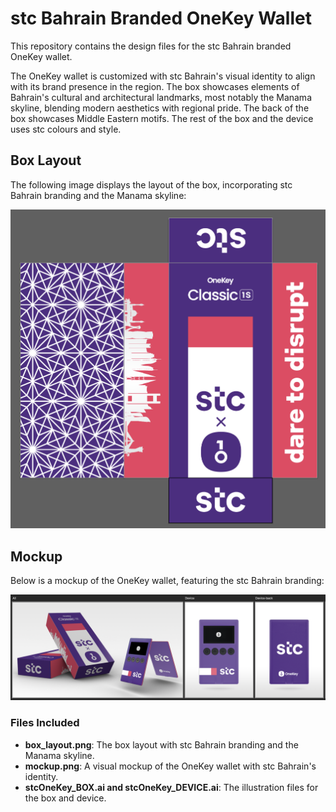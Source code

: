 # stc Bahrain Branded OneKey Wallet

This repository contains the design files for the stc Bahrain branded OneKey wallet. 

The OneKey wallet is customized with stc Bahrain's visual identity to align with its brand presence in the region. The box showcases elements of Bahrain's cultural and architectural landmarks, most notably the Manama skyline, blending modern aesthetics with regional pride. The back of the box showcases Middle Eastern motifs. The rest of the box and the device uses stc colours and style.

## Box Layout

The following image displays the layout of the box, incorporating stc Bahrain branding and the Manama skyline:

![Box Layout](box_layout.png)

## Mockup

Below is a mockup of the OneKey wallet, featuring the stc Bahrain branding:

![Mockup](mockup.png)

### Files Included

- **box_layout.png**: The box layout with stc Bahrain branding and the Manama skyline.
- **mockup.png**: A visual mockup of the OneKey wallet with stc Bahrain's identity.
- **stcOneKey_BOX.ai and stcOneKey_DEVICE.ai**: The illustration files for the box and device.
